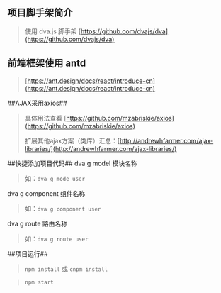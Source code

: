 ## 项目脚手架简介 ##
>
>使用 dva.js 脚手架 [https://github.com/dvajs/dva](https://github.com/dvajs/dva)
>

## 前端框架使用 antd ##
>[https://ant.design/docs/react/introduce-cn](https://ant.design/docs/react/introduce-cn)
>
##AJAX采用axios##
> 具体用法查看
> [https://github.com/mzabriskie/axios](https://github.com/mzabriskie/axios)
> 
> 扩展其他ajax方案（类库）汇总：[http://andrewhfarmer.com/ajax-libraries/](http://andrewhfarmer.com/ajax-libraries/)
> 

##快捷添加项目代码##
dva g model  模块名称
> 如：```dva g mode user```

dva g component 组件名称
> 如：```dva g component user```
    
dva g route 路由名称
> 如：```dva g route user```

##项目运行##
>`npm install`   或  `cnpm install`

>`npm start`  
